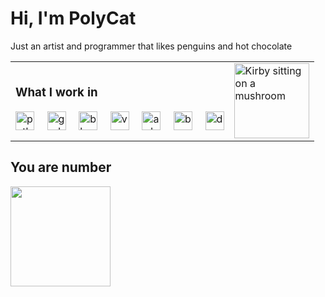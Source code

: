 # Hi, I'm PolyCat

Just an artist and programmer that likes penguins and hot chocolate

<table>
<tr>
<td valign="center">
<div align="left">
  <h3>What I work in</h3>
  <img src="https://skillicons.dev/icons?i=py" height="30" alt="python logo"  />
  <img width="12" />
  <img src="https://skillicons.dev/icons?i=godot" height="30" alt="godot logo"  />
  <img width="12" />
  <img src="https://skillicons.dev/icons?i=blender" height="30" alt="blender logo"  />
  <img width="12" />
  <img src="https://skillicons.dev/icons?i=astro" height="30" alt="vue logo"  />
  <img width="12" />
  <img src="https://skillicons.dev/icons?i=arduino" height="30" alt="arduino logo"  />
  <img width="12" />
  <img src="https://skillicons.dev/icons?i=bash" height="30" alt="bash logo"  />
  <img width="12" />
  <img src="https://skillicons.dev/icons?i=docker" height="30" alt="docker logo"  />
</div>
<td valign="top">
<a href="https://youtube.com/watch?v=RzM_-YTnQo0"><img src="https://github.com/PolyCatDev/PolyCatDev/blob/main/gifs/kirby-mushroom.gif" alt="Kirby sitting on a mushroom" width="120"></a>
</tr>
</table>


## You are number
<img src="https://count.getloli.com/@polygit?name=polygit&theme=booru-touhoulat&padding=7&offset=0&align=top&scale=0.8&pixelated=1&darkmode=0" height="160" />
